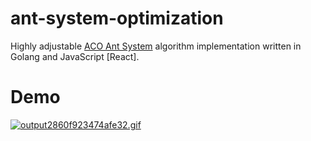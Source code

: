 # ant-system-optimization
Highly adjustable [ACO Ant System](https://www.researchgate.net/publication/308953674_Ant_Colony_Optimization) algorithm implementation written in Golang and JavaScript [React].

# Demo
[![output2860f923474afe32.gif](https://s8.gifyu.com/images/output2860f923474afe32.gif)](https://gifyu.com/image/gqlr)

